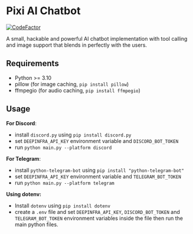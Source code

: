 # Pixi AI Chatbot

[![CodeFactor](https://www.codefactor.io/repository/github/amiralimollaei/pixi-bot/badge)](https://www.codefactor.io/repository/github/amiralimollaei/pixi-bot)

A small, hackable and powerful AI chatbot implementation with tool calling and image support that blends in perfectly with the users.

## Requirements

- Python >= 3.10
- pillow (for image caching, `pip install pillow`)
- ffmpegio (for audio caching, `pip install ffmpegio`)

## Usage

**For Discord**:

- install `discord.py` using `pip install discord.py`
- set `DEEPINFRA_API_KEY` environment variable and `DISCORD_BOT_TOKEN`
- run `python main.py --platform discord`

**For Telegram**:

- install `python-telegram-bot` using `pip install "python-telegram-bot"`
- set `DEEPINFRA_API_KEY` environment variable and `TELEGRAM_BOT_TOKEN`
- run `python main.py --platform telegram`

**Using dotenv:**

- Install `dotenv` using `pip install dotenv`
- create a `.env` file and set `DEEPINFRA_API_KEY`, `DISCORD_BOT_TOKEN` and `TELEGRAM_BOT_TOKEN` environment variables inside the file then run the main python files.
